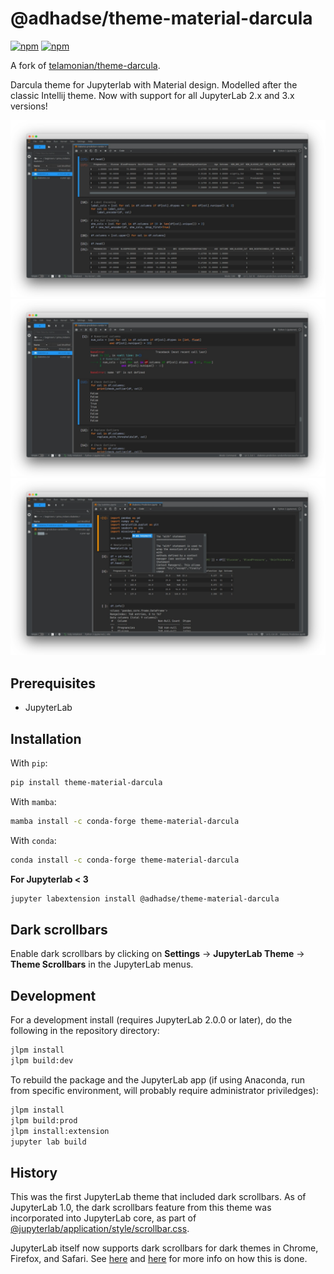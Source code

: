 # @adhadse/theme-material-darcula

[![npm](https://img.shields.io/pypi/v/theme-material-darcula.svg)](https://pypi.org/project/theme-darcula/)
[![npm](https://img.shields.io/npm/v/@adhadse/theme-material-darcula.svg)](https://www.npmjs.com/package/@adhadse/theme-material-darcula)

A fork of [telamonian/theme-darcula](https://github.com/telamonian/theme-darcula).

Darcula theme for Jupyterlab with Material design. Modelled after the classic Intellij theme. Now with support for all JupyterLab 2.x and 3.x versions!

![darcula_preview](darcula_preview.png)
![](2.png)
![](3.png)

## Prerequisites

- JupyterLab

## Installation

With `pip`:

```bash
pip install theme-material-darcula
```

With `mamba`:

```bash
mamba install -c conda-forge theme-material-darcula
```

With `conda`:

```bash
conda install -c conda-forge theme-material-darcula
```

**For Jupyterlab < 3**
```bash
jupyter labextension install @adhadse/theme-material-darcula
```

## Dark scrollbars

Enable dark scrollbars by clicking on **Settings** -> **JupyterLab Theme** -> **Theme Scrollbars** in the JupyterLab menus.

## Development

For a development install (requires JupyterLab 2.0.0 or later), do the following in the repository directory:

```bash
jlpm install
jlpm build:dev
```

To rebuild the package and the JupyterLab app (if using Anaconda, run from specific environment, will probably require administrator priviledges):

```bash
jlpm install
jlpm build:prod
jlpm install:extension
jupyter lab build
```

## History

This was the first JupyterLab theme that included dark scrollbars. As of JupyterLab 1.0, the dark scrollbars feature from this theme was incorporated into JupyterLab core, as part of [@jupyterlab/application/style/scrollbar.css](https://github.com/jupyterlab/jupyterlab/blob/6d5240dda71fb3d12814e8b88b09e94e23d42875/packages/application/style/scrollbar.css).

JupyterLab itself now supports dark scrollbars for dark themes in Chrome, Firefox, and Safari. See [here](https://developer.mozilla.org/en-US/docs/Web/CSS/::-webkit-scrollbar) and [here](https://developer.mozilla.org/en-US/docs/Web/CSS/CSS_Scrollbars) for more info on how this is done.
